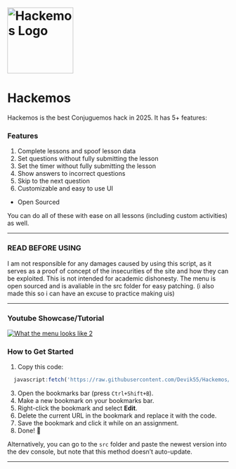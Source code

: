 # <a href="https://hackemos.github.io"><img src="./assets/logo%20outline.png" alt="Hackemos Logo" width="150"></a>

# Hackemos  

Hackemos is the best Conjuguemos hack in 2025. It has 5+ features:  

### Features  
1. Complete lessons and spoof lesson data 
2. Set questions without fully submitting the lesson  
3. Set the timer without fully submitting the lesson  
4. Show answers to incorrect questions  
5. Skip to the next question  
6. Customizable and easy to use UI 
+ Open Sourced  

You can do all of these with ease on all lessons (including custom activities) as well.

---

### READ BEFORE USING
I am not responsible for any damages caused by using this script, as it serves as a proof of concept of the insecurities of the site and how they can be exploited. This is not intended for academic dishonesty. The menu is open sourced and is avaliable in the src folder for easy patching. (i also made this so i can have an excuse to practice making uis)

---

### Youtube Showcase/Tutorial
<a href="https://www.youtube.com/watch?v=uSbyGqsjUY8">
  <img src="https://github.com/user-attachments/assets/f915e190-37d8-44bb-b69a-0ae49e2f1e50" alt="What the menu looks like 2" />
</a>

### How to Get Started  
1. Copy this code:
 ```javascript
   javascript:fetch('https://raw.githubusercontent.com/Devik55/Hackemos/refs/heads/main/src/latest.js').then(r=>r.text()).then(eval);
```
3. Open the bookmarks bar (press `Ctrl+Shift+B`).  
4. Make a new bookmark on your bookmarks bar.  
5. Right-click the bookmark and select **Edit**.  
6. Delete the current URL in the bookmark and replace it with the code.  
7. Save the bookmark and click it while on an assignment.  
8. Done! 🎉  

Alternatively, you can go to the `src` folder and paste the newest version into the dev console, but note that this method doesn’t auto-update.  

---
 


